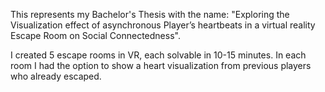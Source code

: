 This represents my Bachelor's Thesis with the name: "Exploring the Visualization effect of asynchronous Player’s heartbeats in a virtual reality Escape Room on Social Connectedness". 

I created 5 escape rooms in VR, each solvable in 10-15 minutes. In each room I had the option to show a heart visualization from previous players who already escaped.

